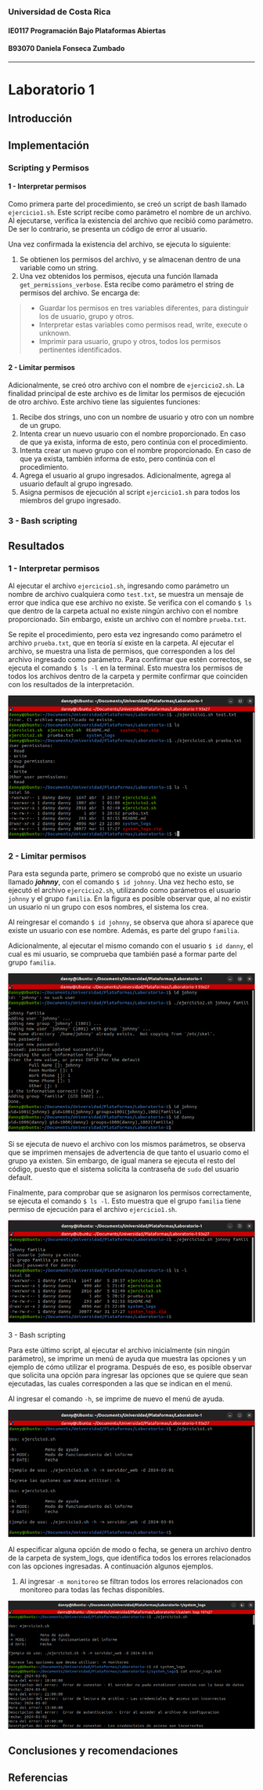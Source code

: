 ### Universidad de Costa Rica
#### IE0117 Programación Bajo Plataformas Abiertas
#### B93070 Daniela Fonseca Zumbado
---
# Laboratorio 1
## Introducción
## Implementación
### Scripting y Permisos

#### 1 - Interpretar permisos
Como primera parte del procedimiento, se creó un script de bash llamado `ejercicio1.sh`. Este script recibe como parámetro el nombre de un archivo. Al ejecutarse, verifica la existencia del archivo que recibió como parámetro. De ser lo contrario, se presenta un código de error al usuario.

Una vez confirmada la existencia del archivo, se ejecuta lo siguiente:
1. Se obtienen los permisos del archivo, y se almacenan dentro de una variable como un string.
2. Una vez obtenidos los permisos, ejecuta una función llamada `get_permissions_verbose`. Esta recibe como parámetro el string de permisos del archivo. Se encarga de:
> - Guardar los permisos en tres variables diferentes, para distinguir los de usuario, grupo y otros.
> - Interpretar estas variables como permisos read, write, execute o unknown.
> - Imprimir para usuario, grupo y otros, todos los permisos pertinentes identificados.

#### 2 - Limitar permisos
Adicionalmente, se creó otro archivo con el nombre de `ejercicio2.sh`. La finalidad principal de este archivo es de limitar los permisos de ejecución de otro archivo. Este archivo tiene las siguientes funciones:
1. Recibe dos strings, uno con un nombre de usuario y otro con un nombre de un grupo.
2. Intenta crear un nuevo usuario con el nombre proporcionado. En caso de que ya exista, informa de esto, pero continúa con el procedimiento.
3. Intenta crear un nuevo grupo con el nombre proporcionado. En caso de que ya exista, también informa de esto, pero continúa con el procedimiento.
4. Agrega el usuario al grupo ingresados. Adicionalmente, agrega al usuario default al grupo ingresado.
5. Asigna permisos de ejecución al script `ejercicio1.sh` para todos los miembros del grupo ingresado.

### 3 - Bash scripting

## Resultados

### 1 - Interpretar permisos

Al ejecutar el archivo `ejercicio1.sh`, ingresando como parámetro un nombre de archivo cualquiera como `test.txt`, se muestra un mensaje de error que indica que ese archivo no existe. Se verifica con el comando `$ ls` que dentro de la carpeta actual no existe ningún archivo con el nombre proporcionado. Sin embargo, existe un archivo con el nombre `prueba.txt`.

Se repite el procedimiento, pero esta vez ingresando como parámetro el archivo `prueba.txt`, que en teoría sí existe en la carpeta. Al ejecutar el archivo, se muestra una lista de permisos, que corresponden a los del archivo ingresado como parámetro. Para confirmar que estén correctos, se ejecuta el comando `$ ls -l` en la terminal. Esto muestra los permisos de todos los archivos dentro de la carpeta y permite confirmar que coinciden con los resultados de la interpretación.

![ejercicio1.sh](images/1.png)

### 2 - Limitar permisos

Para esta segunda parte, primero se comprobó que no existe un usuario llamado **_johnny_**, con el comando `$ id johnny`. Una vez hecho esto, se ejecutó el archivo `ejercicio2.sh`, utilizando como parámetros el usuario `johnny` y el grupo `familia`. En la figura es posible observar que, al no existir un usuario ni un grupo con esos nombres, el sistema los crea.

Al reingresar el comando `$ id johnny`, se observa que ahora sí aparece que existe un usuario con ese nombre. Además, es parte del grupo `familia`.

Adicionalmente, al ejecutar el mismo comando con el usuario `$ id danny`, el cual es mi usuario, se comprueba que también pasé a formar parte del grupo `familia`.

![ejercicio2.sh](images/2.png)

Si se ejecuta de nuevo el archivo con los mismos parámetros, se observa que se imprimen mensajes de advertencia de que tanto el usuario como el grupo ya existen. Sin embargo, de igual manera se ejecuta el resto del código, puesto que el sistema solicita la contraseña de `sudo` del usuario default.

Finalmente, para comprobar que se asignaron los permisos correctamente, se ejecuta el comando `$ ls -l`. Esto muestra que el grupo `familia` tiene permiso de ejecución para el archivo `ejercicio1.sh`.

![ejercicio2.sh](images/3.png)

3 - Bash scripting

Para este último script, al ejecutar el archivo inicialmente (sin ningún parámetro), se imprime un menú de ayuda que muestra las opciones y un ejemplo de cómo utilizar el programa. Después de eso, es posible observar que solicita una opción para ingresar las opciones que se quiere que sean ejecutadas, las cuales corresponden a las que se indican en el menú.

Al ingresar el comando `-h`, se imprime de nuevo el menú de ayuda.

![ejercicio3.sh](images/4.png)

Al especificar alguna opción de modo o fecha, se genera un archivo dentro de la carpeta de system_logs, que identifica todos los errores relacionados con las opciones ingresadas. A continuación algunos ejemplos.

1. Al ingresar `-m monitoreo` se filtran todos los errores relacionados con monitoreo para todas las fechas disponibles.

![ejercicio3.sh](images/5.png)

## Conclusiones y recomendaciones
## Referencias
